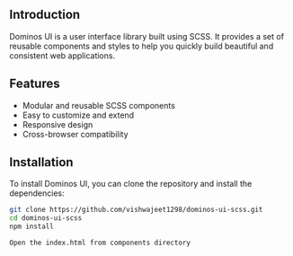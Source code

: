 ## Introduction
Dominos UI is a user interface library built using SCSS. It provides a set of reusable components and styles to help you quickly build beautiful and consistent web applications.

## Features
- Modular and reusable SCSS components
- Easy to customize and extend
- Responsive design
- Cross-browser compatibility

## Installation
To install Dominos UI, you can clone the repository and install the dependencies:
```bash
git clone https://github.com/vishwajeet1298/dominos-ui-scss.git
cd dominos-ui-scss
npm install

Open the index.html from components directory
